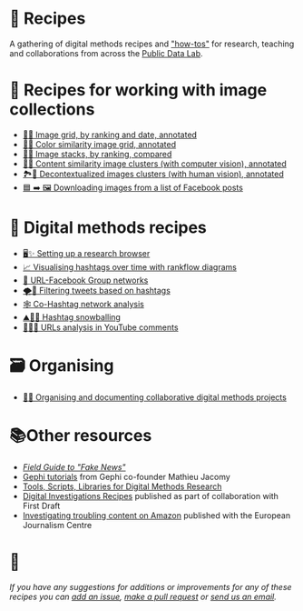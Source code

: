 # 🥣 Recipes

A gathering of digital methods recipes and ["how-tos"](https://recipes.hypotheses.org/7430) for research, teaching and collaborations from across the [Public Data Lab](http://publicdatalab.org/).

# 🎑 Recipes for working with image collections

* [🌌🔝 Image grid, by ranking and date, annotated](/image_grid_ranking.md)
* [🌄🎨 Color similarity image grid, annotated](/image_grid_colour.md)
* [🌅🥞 Image stacks, by ranking, compared](image_stacks.md)
* [🌁🤖 Content similarity image clusters (with computer vision), annotated](image_clusters_machine.md)
* [🏞👀 Decontextualized images clusters (with human vision), annotated](image_clusters_manual.md)
* [🟦 ➡️ 🖼️ Downloading images from a list of Facebook posts](facebook_posts_download_images.md)

# 🧮 Digital methods recipes

* [🖥✨ Setting up a research browser](/research_browser.md)
* [📈 Visualising hashtags over time with rankflow diagrams](/hashtag_rankflow.md)
* [🧮 URL-Facebook Group networks](/url-facebook.md)
* [🌪️💬 Filtering tweets based on hashtags](/filter_tweets_openrefine.md)
* [🕸️ Co-Hashtag network analysis](/co-hashtag_network.md)
* [⛰️🏂🏾 Hashtag snowballing](/hashtag_snowballing.md)
* [🌾🍚🔗 URLs analysis in YouTube comments](/urls-analysis-youtube-comments.md)

# 🗃 Organising

* [📝🐙 Organising and documenting collaborative digital methods projects](/documentation.md)

# 📚Other resources

* [*Field Guide to "Fake News"*](http://fakenews.publicdatalab.org/)
* [Gephi tutorials](https://www.youtube.com/playlist?list=PL7wfgmADqQfajFq4vcL6S4dTNI5WO-G3K) from Gephi co-founder Mathieu Jacomy
* [Tools, Scripts, Libraries for Digital Methods Research](https://github.com/PublicDataLab/code-for-research/wiki/Tools,-Scripts,-Libraries-for-Digital-Methods-Research)
* [Digital Investigations Recipes](https://firstdraftnews.org/long-form-article/digitalrecipes/) published as part of collaboration with First Draft
* [Investigating troubling content on Amazon](https://datajournalism.com/read/longreads/investigating-troubling-content-on-amazon) published with the European Journalism Centre

# 🐜

*If you have any suggestions for additions or improvements for any of these recipes you can [add an issue](https://github.com/PublicDataLab/Recipes/issues), [make a pull request](https://help.github.com/en/github/collaborating-with-issues-and-pull-requests/about-pull-requests) or [send us an email](mailto:contact@publicdatalab.org).*
